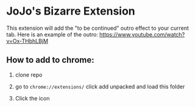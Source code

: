 # JoJo's Bizarre Extension

This extension will add the "to be continued" outro effect to your current tab. 
Here is an example of the outro: https://www.youtube.com/watch?v=Ox-THbhLBjM

## How to add to chrome:

1. clone repo

2. go to `chrome://extensions/` click add unpacked and load this folder

3. Click the icon
